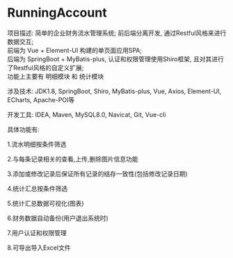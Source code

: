 # RunningAccount
项目描述:          简单的企业财务流水管理系统; 前后端分离开发, 通过Restful风格来进行数据交互;          
前端为 Vue + Element-UI 构建的单页面应用SPA;  
后端为 SpringBoot + MyBatis-plus, 认证和权限管理使用Shiro框架, 且对其进行了Restful风格的自定义扩展;  
功能上主要有 明细模块 和 统计模块

涉及技术: JDK1.8, SpringBoot, Shiro, MyBatis-plus, Vue, Axios, Element-UI, ECharts, Apache-POI等

开发工具: IDEA, Maven, MySQL8.0, Navicat, Git, Vue-cli

具体功能有:

1.流水明细按条件筛选

2.与每条记录相关的查看,上传,删除图片信息功能

3.添加或修改记录后保证所有记录的结存一致性(包括修改记录日期)

4.统计汇总按条件筛选

5.统计汇总数据可视化(图表)

6.财务数据自动备份(用户退出系统时)

7.用户认证和权限管理

8.可导出导入Excel文件
